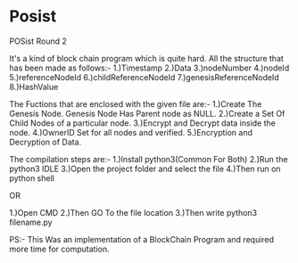 # Posist
POSist Round 2 



It's a kind of block chain program which is quite hard.
All the structure that has been made as follows:-
1.)Timestamp
2.)Data
3.)nodeNumber
4.)nodeId
5.)referenceNodeId
6.)childReferenceNodeId
7.)genesisReferenceNodeId
8.)HashValue

The Fuctions that are enclosed with the given file are:-
1.)Create The Genesis Node. Genesis Node Has Parent node as NULL.
2.)Create a Set Of Child Nodes of a particular node.
3.)Encrypt and Decrypt data inside the node.
4.)OwnerID Set for all nodes and verified.
5.)Encryption and Decryption of Data.


The compilation steps are:-
1.)Install python3(Common For Both)
2.)Run the python3 IDLE 
3.)Open the project folder and select the file 
4.)Then run on python shell 

OR

1.)Open CMD
2.)Then GO To the file location 
3.)Then write python3 filename.py

PS:- This Was an implementation of a BlockChain Program and required more time for computation.
